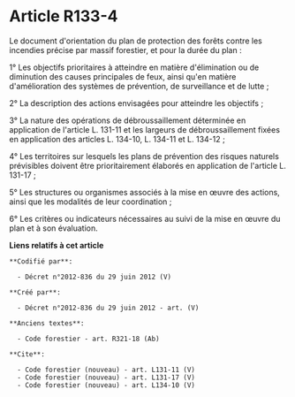 # Article R133-4

Le document d'orientation du plan de protection des forêts contre les incendies précise par massif forestier, et pour la
durée du plan :

1° Les objectifs prioritaires à atteindre en matière d'élimination ou de diminution des causes principales de feux, ainsi
qu'en matière d'amélioration des systèmes de prévention, de surveillance et de lutte ;

2° La description des actions envisagées pour atteindre les objectifs ;

3° La nature des opérations de débroussaillement déterminée en application de l'article L. 131-11 et les largeurs de
débroussaillement fixées en application des articles L. 134-10, L. 134-11 et L. 134-12 ;

4° Les territoires sur lesquels les plans de prévention des risques naturels prévisibles doivent être prioritairement
élaborés en application de l'article L. 131-17 ;

5° Les structures ou organismes associés à la mise en œuvre des actions, ainsi que les modalités de leur coordination ;

6° Les critères ou indicateurs nécessaires au suivi de la mise en œuvre du plan et à son évaluation.

**Liens relatifs à cet article**

	**Codifié par**:

	  - Décret n°2012-836 du 29 juin 2012 (V)

	**Créé par**:

	  - Décret n°2012-836 du 29 juin 2012 - art. (V)

	**Anciens textes**:

	  - Code forestier - art. R321-18 (Ab)

	**Cite**:

	  - Code forestier (nouveau) - art. L131-11 (V)
	  - Code forestier (nouveau) - art. L131-17 (V)
	  - Code forestier (nouveau) - art. L134-10 (V)
